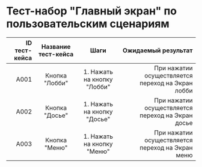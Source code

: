 # __Тест-набор "Главный экран" по пользовательским сценариям__
| ID тест-кейса | Название тест-кейса | Шаги | Ожидаемый результат |
| ------------: | :-----------------: | :-------------------------: | ------------------------------------------------: |
| A001 | Кнопка "Лобби" | 1. Нажать на кнопку "Лобби" | При нажатии осуществляется переход на Экран лобби |
| A002 | Кнопка "Досье" | 1. Нажать на кнопку "Досье" | При нажатии осуществляется переход на Экран досье |
| A003 | Кнопка "Меню" | 1. Нажать на кнопку "Меню" | При нажатии осуществляется переход на Экран меню |

